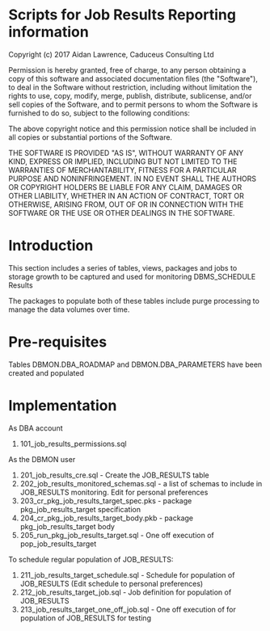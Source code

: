 <H1>Scripts for Job Results Reporting information</H1>

Copyright (c) 2017 Aidan Lawrence, Caduceus Consulting Ltd

Permission is hereby granted, free of charge, to any person obtaining a copy of this software and associated documentation files (the "Software"), to deal in the Software without restriction, including without limitation the rights to use, copy, modify, merge, publish, distribute, sublicense, and/or sell copies of the Software, and to permit persons to whom the Software is furnished to do so, subject to the following conditions:

The above copyright notice and this permission notice shall be included in all copies or substantial portions of the Software.

THE SOFTWARE IS PROVIDED "AS IS", WITHOUT WARRANTY OF ANY KIND, EXPRESS OR IMPLIED, INCLUDING BUT NOT LIMITED TO THE WARRANTIES OF MERCHANTABILITY, FITNESS FOR A PARTICULAR PURPOSE AND NONINFRINGEMENT. IN NO EVENT SHALL THE AUTHORS OR COPYRIGHT HOLDERS BE LIABLE FOR ANY CLAIM, DAMAGES OR OTHER LIABILITY, WHETHER IN AN ACTION OF CONTRACT, TORT OR OTHERWISE, ARISING FROM, OUT OF OR IN CONNECTION WITH THE SOFTWARE OR THE USE OR OTHER DEALINGS IN THE SOFTWARE.

<H1>Introduction</H1>

<p>
This section includes a series of tables, views, packages and jobs to storage growth to be captured and used for monitoring DBMS_SCHEDULE Results

</p>

The packages to populate both of these tables include purge processing to manage the data volumes over time. 

<H1>Pre-requisites</H1>

Tables DBMON.DBA_ROADMAP and DBMON.DBA_PARAMETERS have been created and populated 

<H1>Implementation</H1>  

As DBA account 

<ol>
  <li>101_job_results_permissions.sql</li>
</ol>

As the DBMON user 

<ol>
  <li>201_job_results_cre.sql - Create the JOB_RESULTS table</li>
  <li>202_job_results_monitored_schemas.sql  - a list of schemas to include in JOB_RESULTS monitoring. Edit for personal preferences</li>
  <li>203_cr_pkg_job_results_target_spec.pks - package pkg_job_results_target specification</li>
  <li>204_cr_pkg_job_results_target_body.pkb - package pkg_job_results_target body </li>
  <li>205_run_pkg_job_results_target.sql     - One off execution of pop_job_results_target</li>
    
</ol>

To schedule regular population of JOB_RESULTS:

<ol>
  <li>211_job_results_target_schedule.sql - Schedule for population of JOB_RESULTS (Edit schedule to personal preferences)</li>
  <li>212_job_results_target_job.sql      - Job definition for population of JOB_RESULTS</li>
  <li>213_job_results_target_one_off_job.sql  - One off execution of for population of JOB_RESULTS for testing </li>
</ol>

